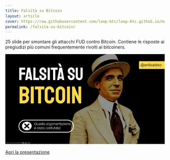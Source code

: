 ```yaml
---
title: Falsità su Bitcoin
layout: article
cover: https://raw.githubusercontent.com/loop-btc/loop-btc.github.io/master/assets/images/cover-anil-falsita.jpg
permalink: /falsita-su-bitcoin/
---
```


25 slide per smontare gli attacchi FUD contro Bitcoin. Contiene le risposte ai pregiudizi più comuni frequentemente rivolti ai bitcoiners.

<!--more-->

![TeXt Theme](https://raw.githubusercontent.com/loop-btc/loop-btc.github.io/master/assets/images/cover-anil-falsita.jpg)


<a class="button button--warning button--rounded button--lg" href="/assets/risorse/Falsità su Bitcoin_by Anil - ITA by loop_btc.pdf"><i class="fas fa-download"></i> Apri la presentazione</a>